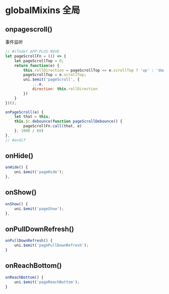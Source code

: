 # globalMixins 全局

## onpagescroll()
事件监听  
```js
// #ifndef APP-PLUS-NVUE
let pageScrollFn = (() => {
	let pageScrollTop = 0;
	return function(e) {
		this.rollDirection = pageScrollTop <= e.scrollTop ? 'up' : 'down';
		pageScrollTop = e.scrollTop;
		uni.$emit('pageScroll', {
			...e,
			direction: this.rollDirection
		})
	}
})();

onPageScroll(e) {
	let that = this;
	this.$c.debounce(function pageScrollDebounce() {
		pageScrollFn.call(that, e)
	}, 1000 / 60)
},
// #endif
```

	
## onHide()
```js
onHide() {
	uni.$emit('pageHide');
},
```
	
## onShow()
```js
onShow() {
	uni.$emit('pageShow');
},
```
	
## onPullDownRefresh()
```js
onPullDownRefresh() {
	uni.$emit('pagePullDownRefresh');
}
```

## onReachBottom()
```js
onReachBottom() {
	uni.$emit('pageReachBottom');
}
```